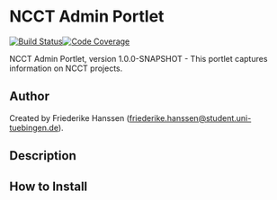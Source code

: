 # NCCT Admin Portlet

[![Build Status](https://travis-ci.com/qbicsoftware/ncct-admin-portlet.svg?branch=development)](https://travis-ci.com/qbicsoftware/ncct-admin-portlet)[![Code Coverage]( https://codecov.io/gh/qbicsoftware/ncct-admin-portlet/branch/development/graph/badge.svg)](https://codecov.io/gh/qbicsoftware/ncct-admin-portlet)

NCCT Admin Portlet, version 1.0.0-SNAPSHOT - This portlet captures information on NCCT projects.

## Author
Created by Friederike Hanssen (friederike.hanssen@student.uni-tuebingen.de).

## Description

## How to Install

